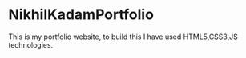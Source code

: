 # NikhilKadamPortfolio
This is my portfolio website, to build this I have used HTML5,CSS3,JS technologies.
